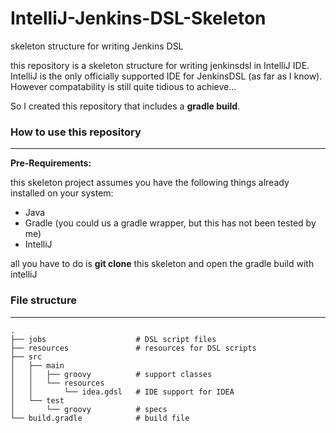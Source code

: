 # IntelliJ-Jenkins-DSL-Skeleton
skeleton structure for writing Jenkins DSL


this repository is a skeleton structure for writing jenkinsdsl in IntelliJ IDE.
IntelliJ is the only officially supported IDE for JenkinsDSL (as far as I know). 
However compatability is still quite tidious to achieve...

So I created this repository that includes a **gradle build**. 


### How to use this repository
------------------------------

**Pre-Requirements:**

this skeleton project assumes you have the following things already installed on your system:

* Java
* Gradle (you could us a gradle wrapper, but this has not been tested by me)
* IntelliJ

all you have to do is **git clone** this skeleton and open the gradle build with intelliJ



### File structure
------------------

    .
    ├── jobs                    # DSL script files
    ├── resources               # resources for DSL scripts
    ├── src
    │   ├── main
    │   │   ├── groovy          # support classes
    │   │   └── resources
    │   │       └── idea.gdsl   # IDE support for IDEA
    │   └── test
    │       └── groovy          # specs
    └── build.gradle            # build file
